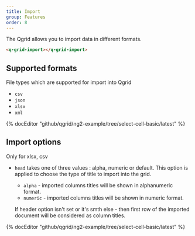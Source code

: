 ```yaml
---
title: Import
group: Features
order: 8
---
```


The Qgrid allows you to import data in different formats. 

```html
<q-grid-import></q-grid-import>
```

## Supported formats

File types which are supported for import into Qgrid

* `csv`
* `json`
* `xlsx`
* `xml`

{% docEditor "github/qgrid/ng2-example/tree/select-cell-basic/latest" %}

## Import options

Only for xlsx, csv

* `head` takes one of three values : alpha, numeric or default. This option is applied to choose the type of title to import into the grid.
   * `alpha` - imported columns titles will be shown in alphanumeric format.
   * `numeric` - imported columns titles will be shown in numeric format.
   
   If header option isn't set or it's smth else - then first row of the imported document will be considered as column titles.

{% docEditor "github/qgrid/ng2-example/tree/select-cell-basic/latest" %}
